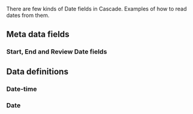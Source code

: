 There are few kinds of Date fields in Cascade.
Examples of how to read dates from them.

## Meta data fields

### Start, End and Review Date fields

## Data definitions

### Date-time

### Date

